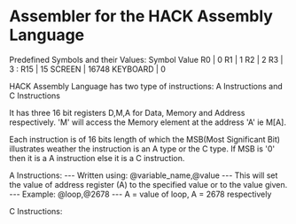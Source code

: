 # Assembler for the HACK Assembly Language

Predefined Symbols and their Values:
Symbol          Value
R0        |        0
R1        |        1
R2        |        2
R3        |        3
:
R15       |        15
SCREEN    |        16748
KEYBOARD  |        0




HACK Assembly Language has two type of instructions:
A Instructions and C Instructions


It has three 16 bit registers D,M,A for Data, Memory and Address respectively.
'M' will access the Memory element at the address 'A' ie M[A].

Each instruction is of 16 bits length of which the MSB(Most Significant Bit) illustrates weather the instruction is an A type or the C type. If MSB is '0' then it is a A instruction else it is a C instruction.

A Instructions:
--- Written using: @variable_name,@value
--- This will set the value of address register (A) to the specified value or to the value given.
--- Example: @loop,@2678
--- A = value of loop, A = 2678 respectively

C Instructions:


